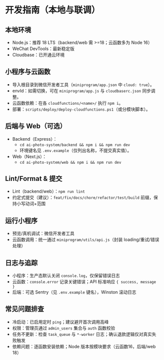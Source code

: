 # 开发指南（本地与联调）

## 本地环境
- Node.js：推荐 18 LTS（backend/web 需 >=18；云函数多为 Node 16）
- WeChat DevTools：最新稳定版
- Cloudbase：已开通云环境

## 小程序与云函数
- 导入根目录到微信开发者工具（`miniprogram/app.json` 中 `cloud: true`）。
- envId：如需切换，可在 `miniprogram/app.js` 与 `cloudbaserc.json` 同步调整。
- 云函数依赖：在各 `cloudfunctions/<name>/` 执行 `npm i`。
- 部署：`scripts/deploy/deploy-cloudfunctions.ps1`（或分模块脚本）。

## 后端与 Web（可选）
- Backend（Express）：
  - `cd ai-photo-system/backend && npm i && npm run dev`
  - 环境键名见 `.env.example`（仅列出名称，不提交真实值）。
- Web（Next.js）：
  - `cd ai-photo-system/web && npm i && npm run dev`

## Lint/Format & 提交
- Lint（backend/web）：`npm run lint`
- 约定式提交（建议）：`feat/fix/docs/chore/refactor/test/build` 前缀，保持小写动词+范围

## 运行小程序
- 预览/真机调试：微信开发者工具
- 云函数调用：统一通过 `miniprogram/utils/api.js`（封装 loading/重试/错误处理）

## 日志与追踪
- 小程序：生产态默认关闭 `console.log`，仅保留错误日志
- 云函数：`console.error` 记录关键错误；API 标准响应 `{ success, message }`
- 后端：可选 Sentry（见 `.env.example` 键名），Winston 滚动日志

## 常见问题排查
- 冷启动：已启用定时 `ping`；建议避开首次调用高峰
- 权限：管理员通过 `admin_users` 集合与 `auth` 函数校验
- 任务不更新：检查 `task_queue` 与 `*-worker` 日志；确认退款逻辑仅对真实失败触发
- 依赖问题：逐函数安装依赖；Node 版本按模块要求（云函数16，后端/web 18）

